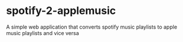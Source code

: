 # spotify-2-applemusic
A simple web application that converts spotify music playlists to apple music playlists and vice versa
